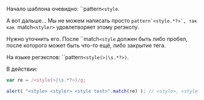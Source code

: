 
Начало шаблона очевидно: ``pattern`<style`.

А вот дальше... Мы не можем написать просто ``pattern`<style.*?>`, так как ``match`<styler>` удовлетворяет этому регэкспу.

Нужно уточнить его. После ``match`<style` должен быть либо пробел, после которого может быть что-то ещё, либо закрытие тега.

На языке регэкспов: ``pattern`<style(>|\s.*?>)`.

В действии:

```js run
var re = /<style(>|\s.*?>)/g;

alert( "<style> <styler> <style test>".match(re) ); // <style>, <style test>
```

